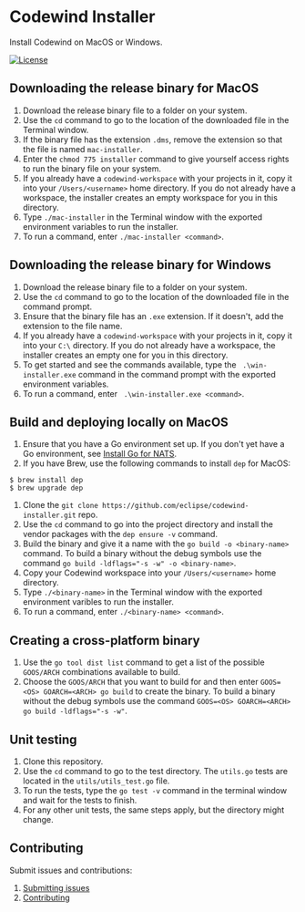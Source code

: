 # Codewind Installer
Install Codewind on MacOS or Windows.

[![License](https://img.shields.io/badge/License-EPL%202.0-red.svg?label=license&logo=eclipse)](https://www.eclipse.org/legal/epl-2.0/)

## Downloading the release binary for MacOS
1. Download the release binary file to a folder on your system.
2. Use the `cd` command to go to the location of the downloaded file in the Terminal window.
3. If the binary file has the extension `.dms`, remove the extension so that the file is named `mac-installer`.
4. Enter the `chmod 775 installer` command to give yourself access rights to run the binary file on your system. 
5. If you already have a `codewind-workspace` with your projects in it, copy it into your `/Users/<username>` home directory. If you do not already have a workspace, the installer creates an empty workspace for you in this directory.
6. Type `./mac-installer` in the Terminal window with the exported environment variables to run the installer.
7. To run a command, enter `./mac-installer <command>`.

## Downloading the release binary for Windows
1. Download the release binary file to a folder on your system.
2. Use the `cd` command to go to the location of the downloaded file in the command prompt.
3. Ensure that the binary file has an `.exe` extension. If it doesn't, add the extension to the file name.
4. If you already have a `codewind-workspace` with your projects in it, copy it into your `C:\` directory. If you do not already have a workspace, the installer creates an empty one for you in this directory.
5. To get started and see the commands available, type the ` .\win-installer.exe` command in the command prompt with the exported environment variables.
6. To run a command, enter ` .\win-installer.exe <command>`.

## Build and deploying locally on MacOS
1. Ensure that you have a Go environment set up. If you don't yet have a Go environment, see [Install Go for NATS](https://nats.io/documentation/tutorials/go-install/).
2. If you have Brew, use the following commands to install `dep` for MacOS:
```
$ brew install dep
$ brew upgrade dep
```
1. Clone the `git clone https://github.com/eclipse/codewind-installer.git` repo.
2. Use the `cd` command to go into the project directory and install the vendor packages with the `dep ensure -v` command.
3. Build the binary and give it a name with the `go build -o <binary-name>` command. To build a binary without the debug symbols use the command `go build -ldflags="-s -w" -o <binary-name>`.
4. Copy your Codewind workspace into your `/Users/<username>` home directory.
5. Type `./<binary-name>` in the Terminal window with the exported environment varibles to run the installer.
6. To run a command, enter `./<binary-name> <command>`.

## Creating a cross-platform binary
1. Use the `go tool dist list` command to get a list of the possible `GOOS/ARCH` combinations available to build.
2. Choose the `GOOS/ARCH` that you want to build for and then enter `GOOS=<OS> GOARCH=<ARCH> go build` to create the binary. To build a binary without the debug symbols use the command `GOOS=<OS> GOARCH=<ARCH> go build -ldflags="-s -w"`.

## Unit testing
1. Clone this repository.
2. Use the `cd` command to go to the test directory. The `utils.go` tests are located in the `utils/utils_test.go` file.
3. To run the tests, type the `go test -v` command in the terminal window and wait for the tests to finish.
4. For any other unit tests, the same steps apply, but the directory might change.


## Contributing
Submit issues and contributions:
1. [Submitting issues](https://github.com/eclipse/codewind/issues)
2. [Contributing](CONTRIBUTING.md)
